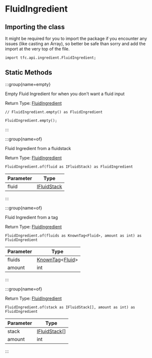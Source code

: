 # FluidIngredient

## Importing the class

It might be required for you to import the package if you encounter any issues (like casting an Array), so better be safe than sorry and add the import at the very top of the file.
```zenscript
import tfc.api.ingredient.FluidIngredient;
```


## Static Methods

:::group{name=empty}

Empty Fluid Ingredient for when you don't want a fluid input

Return Type: [FluidIngredient](/mods/TFCTweaker/Api/FluidStackIngredient)

```zenscript
// FluidIngredient.empty() as FluidIngredient

FluidIngredient.empty();
```

:::

:::group{name=of}

Fluid Ingredient from a fluidstack

Return Type: [FluidIngredient](/mods/TFCTweaker/Api/FluidStackIngredient)

```zenscript
FluidIngredient.of(fluid as IFluidStack) as FluidIngredient
```

| Parameter |                    Type                     |
|-----------|---------------------------------------------|
| fluid     | [IFluidStack](/forge/api/fluid/IFluidStack) |


:::

:::group{name=of}

Fluid Ingredient from a tag

Return Type: [FluidIngredient](/mods/TFCTweaker/Api/FluidStackIngredient)

```zenscript
FluidIngredient.of(fluids as KnownTag<Fluid>, amount as int) as FluidIngredient
```

| Parameter |                                        Type                                         |
|-----------|-------------------------------------------------------------------------------------|
| fluids    | [KnownTag](/vanilla/api/tag/type/KnownTag)&lt;[Fluid](/vanilla/api/fluid/Fluid)&gt; |
| amount    | int                                                                                 |


:::

:::group{name=of}

Return Type: [FluidIngredient](/mods/TFCTweaker/Api/FluidStackIngredient)

```zenscript
FluidIngredient.of(stack as IFluidStack[], amount as int) as FluidIngredient
```

| Parameter |                     Type                      |
|-----------|-----------------------------------------------|
| stack     | [IFluidStack](/forge/api/fluid/IFluidStack)[] |
| amount    | int                                           |


:::

